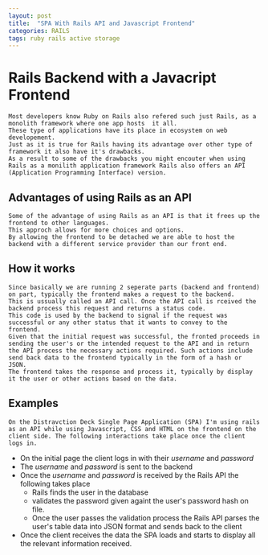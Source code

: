 ```yaml
---
layout: post
title:  "SPA With Rails API and Javascript Frontend"
categories: RAILS
tags: ruby rails active storage
---
```


# Rails Backend with a Javacript Frontend
    Most developers know Ruby on Rails also refered such just Rails, as a monolith framework where one app hosts  it all.
    These type of applications have its place in ecosystem on web developement.
    Just as it is true for Rails having its advantage over other type of framework it also have it's drawbacks.
    As a result to some of the drawbacks you might encouter when using Rails as a monilith application framework Rails also offers an API (Application Programming Interface) version.

## Advantages of using Rails as an API
    Some of the advantage of using Rails as an API is that it frees up the frontend to other languages.
    This approch allows for more choices and options.
    By allowing the frontend to be detached we are able to host the backend with a different service provider than our front end.

## How it works
    Since basically we are running 2 seperate parts (backend and frontend) on part, typically the frontend makes a request to the backend.
    This is ussually called an API call. Once the API call is rceived the backend process this request and returns a status code.
    This code is used by the backend to signal if the request was successful or any other status that it wants to convey to the frontend.
    Given that the initial request was successful, the fronted proceeds in sending the user's or the intended request to the API and in return the API process the necessary actions required. Such actions include send back data to the frontend typically in the form of a hash or JSON.
    The frontend takes the response and process it, typically by display it the user or other actions based on the data.

## Examples
    On the Distravction Deck Single Page Application (SPA) I'm using rails as an API while using Javascript, CSS and HTML on the frontend on the client side. The following interactions take place once the client logs in.
- On the initial page the client logs in with their _username_  and _password_
- The _username_ and _password_ is sent to the backend
- Once the _username_ and _password_ is received by the Rails API the following takes place
  - Rails finds the user in the database
  - validates the password given againt the user's password hash on file.
  - Once the user passes the validation process the Rails API parses the user's table data into JSON format and sends back to the client
- Once the client receives the data the SPA loads and starts to display all the relevant information received.
